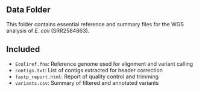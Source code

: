 ## Data Folder

This folder contains essential reference and summary files for the WGS analysis of *E. coli* (SRR2584863).

## Included

- `Ecoliref.fna`: Reference genome used for alignment and variant calling
- `contigs.txt`: List of contigs extracted for header correction
- `fastp_report.html`: Report of quality control and trimming
- `variants.csv`: Summary of filtered and annotated variants
